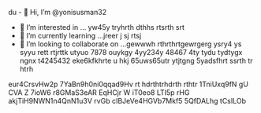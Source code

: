 du - 👋 Hi, I’m @yonisusman32
- 👀 I’m interested in ... yw45y tryhrth dthhs rtsrth srt
- 🌱 I’m currently learning ...jreer j sj rtsj
- 💞️ I’m looking to collaborate on ...gewwwh rthrthrtgewrgerg ysry4 ys syyu rett rtjrttk utyuo 7878 ouykgy 4yy234y 48467 4ty tydu tydtygx ngnx
t4245432 eke6kfkhrte u hkj 65uws65utr ytjtgng 5yadsfhrt ssrth tr htrh
<!---ryu
yonisusman32/yonisusman32 is a ✨ special ✨ repository because its `README.md` (this file) appears on your GitHub hrttr  profile.
You can click the Preview link to take a look at your changes.
--->
eur4CrsvHw2p
7YaBn9h0ni0qqad9Hv
rt hdrthtrhdrth rthtr
1TniUxq9fN
gU CVA   Z
7ioW6 r8GMaS3eAR EqHCjr W iT0eo8 LTI5p
rHG akjTiH9NWN1n4QnN1u3V rvGb cIBJeVe4HGVb7Mkf5  5QfDALhg tCsILOb
